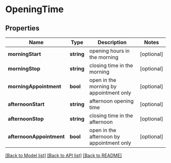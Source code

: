 # OpeningTime

## Properties
Name | Type | Description | Notes
------------ | ------------- | ------------- | -------------
**morningStart** | **string** | opening hours in the morning | [optional] 
**morningStop** | **string** | closing time in the morning | [optional] 
**morningAppointment** | **bool** | open in the morning by appointment only | [optional] 
**afternoonStart** | **string** | afternoon opening time | [optional] 
**afternoonStop** | **string** | closing time in the afternoon | [optional] 
**afternoonAppointment** | **bool** | open in the afternoon by appointment only | [optional] 

[[Back to Model list]](../../README.md#documentation-for-models) [[Back to API list]](../../README.md#documentation-for-api-endpoints) [[Back to README]](../../README.md)

